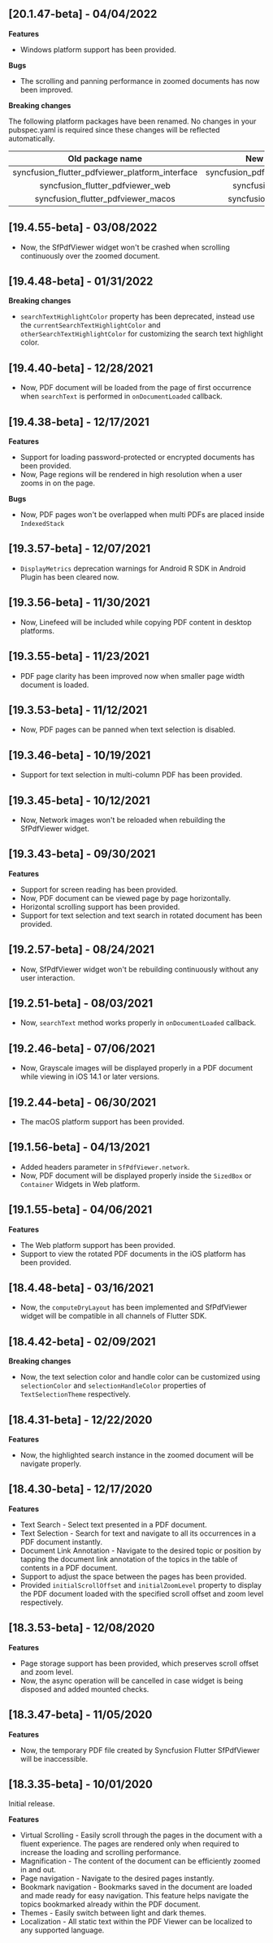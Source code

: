 ## [20.1.47-beta] - 04/04/2022

**Features**

* Windows platform support has been provided.

**Bugs**

* The scrolling and panning performance in zoomed documents has now been improved.

**Breaking changes**

The following platform packages have been renamed. No changes in your pubspec.yaml is required since these changes will be reflected automatically.

| Old package name                                  | New package name                        |
|:-------------------------------------------------:|:---------------------------------------:|
| syncfusion_flutter_pdfviewer_platform_interface   | syncfusion_pdfviewer_platform_interface |
| syncfusion_flutter_pdfviewer_web                  | syncfusion_pdfviewer_web                |
| syncfusion_flutter_pdfviewer_macos                | syncfusion_pdfviewer_macos              |

## [19.4.55-beta] - 03/08/2022

* Now, the SfPdfViewer widget won't be crashed when scrolling continuously over the zoomed document.

## [19.4.48-beta] - 01/31/2022

**Breaking changes**

* `searchTextHighlightColor` property has been deprecated, instead use the `currentSearchTextHighlightColor` and `otherSearchTextHighlightColor` for customizing the search text highlight color.

## [19.4.40-beta] - 12/28/2021

* Now, PDF document will be loaded from the page of first occurrence when `searchText` is performed in `onDocumentLoaded` callback.

## [19.4.38-beta] - 12/17/2021

**Features**

* Support for loading password-protected or encrypted documents has been provided.
* Now, Page regions will be rendered in high resolution when a user zooms in on the page.

**Bugs**

* Now, PDF pages won't be overlapped when multi PDFs are placed inside `IndexedStack`

## [19.3.57-beta] - 12/07/2021 

* `DisplayMetrics` deprecation warnings for Android R SDK in Android Plugin has been cleared now.

## [19.3.56-beta] - 11/30/2021

* Now, Linefeed will be included while copying PDF content in desktop platforms.

## [19.3.55-beta] - 11/23/2021

* PDF page clarity has been improved now when smaller page width document is loaded.

## [19.3.53-beta] - 11/12/2021

* Now, PDF pages can be panned when text selection is disabled.
 
## [19.3.46-beta] - 10/19/2021

* Support for text selection in multi-column PDF has been provided.

## [19.3.45-beta] - 10/12/2021

* Now, Network images won't be reloaded when rebuilding the SfPdfViewer widget.

## [19.3.43-beta] - 09/30/2021

**Features**

* Support for screen reading has been provided.	
* Now, PDF document can be viewed page by page horizontally.
* Horizontal scrolling support has been provided.
* Support for text selection and text search in rotated document has been provided.

## [19.2.57-beta] - 08/24/2021

* Now, SfPdfViewer widget won't be rebuilding continuously without any user interaction.

## [19.2.51-beta] - 08/03/2021

* Now, `searchText` method works properly in `onDocumentLoaded` callback.

## [19.2.46-beta] - 07/06/2021

* Now, Grayscale images will be displayed properly in a PDF document while viewing in iOS 14.1 or later versions.

## [19.2.44-beta] - 06/30/2021

* The macOS platform support has been provided.

## [19.1.56-beta] - 04/13/2021

* Added headers parameter in `SfPdfViewer.network`.
* Now, PDF document will be displayed properly inside the `SizedBox` or `Container` Widgets in Web platform.

## [19.1.55-beta] - 04/06/2021

**Features**

* The Web platform support has been provided.	
* Support to view the rotated PDF documents in the iOS platform has been provided.

## [18.4.48-beta] - 03/16/2021 

* Now, the `computeDryLayout` has been implemented and SfPdfViewer widget will be compatible in all channels of Flutter SDK.

## [18.4.42-beta] - 02/09/2021 

**Breaking changes**

* Now, the text selection color and handle color can be customized using `selectionColor` and `selectionHandleColor` properties of `TextSelectionTheme` respectively.

## [18.4.31-beta] - 12/22/2020 

**Features**

* Now, the highlighted search instance in the zoomed document will be navigate properly.

## [18.4.30-beta] - 12/17/2020 

**Features**

* Text Search - Select text presented in a PDF document.
* Text Selection - Search for text and navigate to all its occurrences in a PDF document instantly.
* Document Link Annotation - Navigate to the desired topic or position by tapping the document link annotation of the topics in the table of contents in a PDF document.
* Support to adjust the space between the pages has been provided.
* Provided `initialScrollOffset` and `initialZoomLevel` property to display the PDF document loaded with the specified scroll offset and zoom level respectively.

## [18.3.53-beta] - 12/08/2020

**Features**

* Page storage support has been provided, which preserves scroll offset and zoom level.
* Now, the async operation will be cancelled in case widget is being disposed and added mounted checks.

## [18.3.47-beta] - 11/05/2020

**Features**

* Now, the temporary PDF file created by Syncfusion Flutter SfPdfViewer will be inaccessible.

## [18.3.35-beta] - 10/01/2020

Initial release.

**Features**

* Virtual Scrolling - Easily scroll through the pages in the document with a fluent experience. The pages are rendered only when required to increase the loading and scrolling performance.
* Magnification - The content of the document can be efficiently zoomed in and out.
* Page navigation - Navigate to the desired pages instantly.
* Bookmark navigation - Bookmarks saved in the document are loaded and made ready for easy navigation. This feature helps navigate the topics bookmarked already within the PDF document.
* Themes - Easily switch between light and dark themes.
* Localization - All static text within the PDF Viewer can be localized to any supported language.
